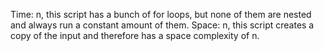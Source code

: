 Time: n, this script has a bunch of for loops, but none of them are nested and always run a constant amount of them.
Space: n, this script creates a copy of the input and therefore has a space complexity of n.

